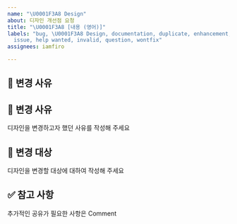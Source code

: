```yaml
---
name: "\U0001F3A8 Design"
about: 디자인 개선점 요청
title: "\U0001F3A8 [내용 (영어)]"
labels: "bug, \U0001F3A8 Design, documentation, duplicate, enhancement, good first
  issue, help wanted, invalid, question, wontfix"
assignees: iamfiro

---
```


## 🧐 변경 사유

## 🎨 변경 사유

디자인을 변경하고자 했던 사유를 작성해 주세요

## 🎯 변경 대상

디자인을 변경할 대상에 대하여 작성해 주세요

## ✅ 참고 사항

추가적인 공유가 필요한 사항은 Comment

